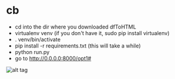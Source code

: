 # cb
- cd into the dir where you downloaded dfToHTML
- virtualenv venv (if you don't have it, sudo pip install virtualenv)
- . venv/bin/activate
- pip install -r requirements.txt (this will take a while)
- python run.py
- go to http://0.0.0.0:8000/opt1#


![alt tag](https://cloud.githubusercontent.com/assets/7364173/11784954/44828bcc-a24d-11e5-92c0-7759659529f6.png)
